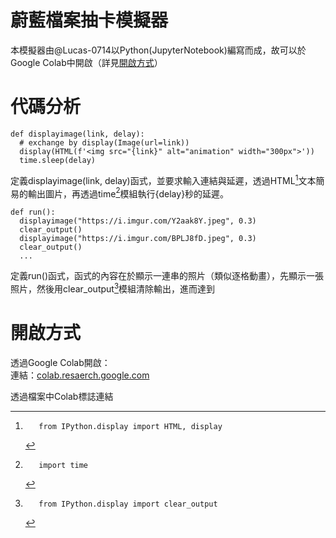 # 蔚藍檔案抽卡模擬器
  本模擬器由@Lucas-0714以Python(JupyterNotebook)編寫而成，故可以於Google Colab中開啟（詳見[開啟方式](https://github.com/Lucas-0714/Blue-Archive-card-drawing-simulator/blob/main/README.md#開啟方式)）

# 代碼分析
  ```
  def displayimage(link, delay):
    # exchange by display(Image(url=link))
    display(HTML(f'<img src="{link}" alt="animation" width="300px">'))
    time.sleep(delay)
  ```
  定義displayimage(link, delay)函式，並要求輸入連結與延遲，透過HTML[^1]文本簡易的輸出圖片，再透過time[^2]模組執行{delay}秒的延遲。

  ```
  def run():
    displayimage("https://i.imgur.com/Y2aak8Y.jpeg", 0.3)
    clear_output()
    displayimage("https://i.imgur.com/BPLJ8fD.jpeg", 0.3)
    clear_output()
    ...
  ```
  定義run()函式，函式的內容在於顯示一連串的照片（類似逐格動畫），先顯示一張照片，然後用clear_output[^3]模組清除輸出，進而達到

  [^1]: ```
        from IPython.display import HTML, display
  [^2]: ```
        import time
  [^3]: ```
        from IPython.display import clear_output
# 開啟方式
  透過Google Colab開啟：<br>
  連結：[colab.resaerch.google.com](https://colab.research.google.com/github/Lucas-0714/Blue-Archive-card-drawing-simulator/blob/main/Blue_Archive.ipynb)
  
  透過檔案中Colab標誌連結
  
